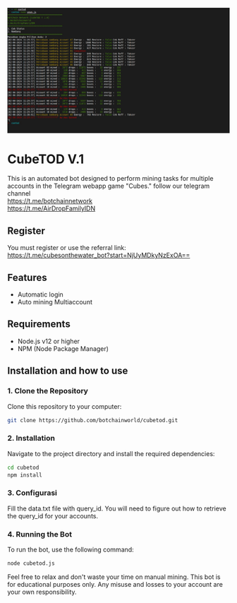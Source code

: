 ![Alt-text](https://raw.githubusercontent.com/botchainnetwork/cubetod/main/20240602_183901.jpg)

# CubeTOD V.1

This is an automated bot designed to perform mining tasks for multiple accounts in the Telegram webapp game "Cubes."
follow our telegram channel<br>
https://t.me/botchainnetwork<br>
https://t.me/AirDropFamilyIDN

## Register
You must register or use the referral link:<br>
https://t.me/cubesonthewater_bot?start=NjUyMDkyNzExOA==

## Features
- Automatic login
- Auto mining Multiaccount

## Requirements
- Node.js v12 or higher
- NPM (Node Package Manager)

## Installation and how to use

### 1. Clone the Repository
Clone this repository to your computer:
```bash
git clone https://github.com/botchainworld/cubetod.git
```

### 2. Installation
Navigate to the project directory and install the required dependencies:
```bash
cd cubetod
npm install
```

### 3. Configurasi
Fill the data.txt file with query_id. You will need to figure out how to retrieve the query_id for your accounts.

### 4. Running the Bot
To run the bot, use the following command:
```bash
node cubetod.js
```

Feel free to relax and don't waste your time on manual mining. 
This bot is for educational purposes only. Any misuse and losses to your account are your own responsibility.

